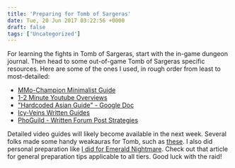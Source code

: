 ```yaml
---
title: 'Preparing for Tomb of Sargeras'
date: Tue, 20 Jun 2017 03:22:56 +0000
draft: false
tags: ['Uncategorized']
---
```


For learning the fights in Tomb of Sargeras, start with the in-game dungeon journal. Then head to some out-of-game Tomb of Sargeras specific resources. Here are some of the ones I used, in rough order from least to most-detailed:

*   [MMo-Champion Minimalist Guide](http://www.mmo-champion.com/content/6517-World-of-Warcraft-Tomb-of-Sargeras-Minimalist-Raid-Guide)
*   [1-2 Minute Youtube Overviews](https://www.youtube.com/playlist?list=PLvcq2yEgGseZPkpsamTqgJ2R3lQKP7yGN)
*   ["Hardcoded Asian Guide" - Google Doc](https://docs.google.com/presentation/d/1I2QbAowMgD2SEAvR9eMT5cMY9JyHZ7ehuViMjct1f5I/edit?usp=sharing)
*   [Icy-Veins Written Guides](https://www.icy-veins.com/wow/tomb-of-sargeras-raid)
*   [PhoGuild - Written Forum Post Strategies](http://phoguild.enjin.com/forum/viewforum/8375219/m/39307077)

Detailed video guides will likely become available in the next week. Several folks made some handy weakauras for Tomb, such as [these](https://wago.io/Vyfk0e9-X). I also did personal preparation like [I did for Emerald Nightmare](http://raidadvice.com/preparing-for-the-emerald-nightmare/). Check out that article for general preparation tips applicable to all tiers. Good luck with the raid!